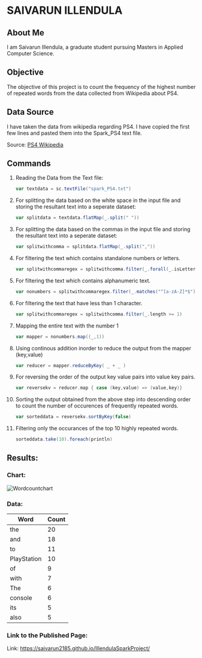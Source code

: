 # SAIVARUN ILLENDULA

## About Me
I am Saivarun Illendula, a graduate student pursuing Masters in Applied Computer Science.
## Objective

The objective of this project is to count the frequency of the highest number of repeated words from the data collected from Wikipedia about PS4.

## Data Source

I have taken the data from wikipedia regarding PS4. I have copied the first few lines and pasted them into the Spark_PS4 text file.

Source: [PS4 Wikipedia](https://en.wikipediaorg/wiki/PlayStation)



## Commands

1. Reading the Data from the Text file:
    ```Scala
    var textdata = sc.textFile("spark_PS4.txt")
    ```

2. For splitting the data based on the white space in the input file and storing the resultant text into a seperate dataset:
    ```Scala
    var splitdata = textdata.flatMap(_.split(" "))
    ```

3.  For splitting the data based on the commas in the input file and storing the resultant text into a seperate dataset:
    ```Scala
    var splitwithcomma = splitdata.flatMap(_.split(","))
    ```

4. For filtering the text which contains standalone numbers or letters.
    ```Scala
    var splitwithcommaregex = splitwithcomma.filter(_.forall(_.isLetterOrDigit))
    ```

5. For filtering the text which contains alphanumeric text.
    ```Scala
    var nonumbers = splitwithcommaregex.filter(_.matches("^[a-zA-Z]*$"))
    ```
6. For filtering the text that have less than 1 character.
    ```Scala
    var splitwithcommaregex = splitwithcomma.filter(_.length >= 1)
    ```
6. Mapping the entire text with the number 1 
    ```Scala
    var mapper = nonumbers.map((_,1))
    ```

7. Using continous addition inorder to reduce the output from the mapper (key,value)  
    ```Scala
    var reducer = mapper.reduceByKey( _ + _ )
    ```

8. For reversing the order of the output key value pairs into value key pairs.
    ```Scala
    var reversekv = reducer.map { case (key,value) => (value,key)}
    ```

9. Sorting the output obtained from the above step into descending order to count the number of occurences of frequently repeated words.
    ```Scala
    var sorteddata = reversekv.sortByKey(false)
    ```

10. Filtering only the occurances of the top 10 highly repeated words.
    ```Scala
    sorteddata.take(10).foreach(println)
    ```
## Results:

### Chart:
![Wordcountchart](https://raw.githubusercontent.com/Saivarun2185/IllendulaSparkProject/blob/master/Images/WordCount.png)


### Data:

| Word        | Count |
|-------------|-------|
| the         | 20    |
| and         | 18    |
| to          | 11    |
| PlayStation | 10    |
| of          | 9     |
| with        | 7     |
| The         | 6     |
| console     | 6     |
| its         | 5     |
| also        | 5     |


### Link to the Published Page:
Link: 
https://saivarun2185.github.io/IllendulaSparkProject/